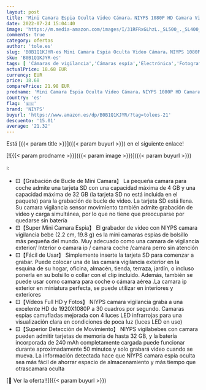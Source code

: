 ```yaml
---
layout: post
title: 'Mini Camara Espia Oculta Video Cámara，NIYPS 1080P HD Camara Vigilancia Bebe Secreta Compacta con Detector de Movimiento IR Visión Nocturna   Camara Seguridad Pequeña Interior / Exterior'
date: 2022-07-24 15:04:40
image: 'https://m.media-amazon.com/images/I/31RFRxGLhzL._SL500_._SL400_.jpg'
comments: true
category: ofertas
author: 'tole.es'
slug: 'B0B1Q1KJYR-es Mini Camara Espia Oculta Video Cámara，NIYPS 1080P HD...'
sku: 'B0B1Q1KJYR-es'
tags: [ 'Cámaras de vigilancia','Cámaras espía','Electrónica','Fotografía y videocámaras','bebe','niyps','🇪🇸', ]
actualPrice: 18.68 EUR
currency: EUR
price: 18.68
comparePrice: 21.98 EUR
prodname: 'Mini Camara Espia Oculta Video Cámara，NIYPS 1080P HD Camara Vigilancia Bebe Secreta Compacta con Detector de Movimiento IR Visión Nocturna   Camara Seguridad Pequeña Interior / Exterior'
country: 'es'
flag: '🇪🇸'
brand: 'NIYPS'
buyurl: 'https://www.amazon.es/dp/B0B1Q1KJYR/?tag=tolees-21'
descuento: '15.01'
average: '21.32'
---
```


Está [{{< param title >}}]({{< param buyurl >}}) en el siguiente enlace!

[![{{< param prodname >}}]({{< param image >}})]({{< param buyurl >}})

ℹ️:

- ⚀【Grabación de Bucle de Mini Camara】 La pequeña camara para coche admite una tarjeta SD con una capacidad máxima de 4 GB y una capacidad máxima de 32 GB (la tarjeta SD no está incluida en el paquete) para la grabación de bucle de video. La tarjeta SD está llena. Su camara vigilancia sensor movimiento también admite grabación de video y carga simultánea, por lo que no tiene que preocuparse por quedarse sin batería
- ⚀【Super Mini Camara Espia】 El grabador de video con NIYPS camara vigilancia bebe (2.2 cm, 19.8 g) es la mini camaras espias de bolsillo más pequeña del mundo. Muy adecuado como una camara de vigilancia exterior/ Interior o camara ip / camara coche /camara perro sin atención
- ⚀【Fácil de Usar】 Simplemente inserte la tarjeta SD para comenzar a grabar. Puede colocar una de las camara vigilancia exterior en la esquina de su hogar, oficina, almacén, tienda, terraza, jardín, o incluso ponerla en su bolsillo o collar con el clip incluido. Además, también se puede usar como camara para coche o cámara aérea .La camara ip exterior en miniatura perfecta, se puede utilizar en interiores y exteriores
- ⚀【Vídeos Full HD y Fotos】 NIYPS camara vigilancia graba a una excelente HD de 1920X1080P a 30 cuadros por segundo. Camaras espias camufladas mejorada con 4 luces LED infrarrojas para una visualización clara en condiciones de poca luz (luces LED en uso)
- ⚀【Superior Detección de Movimiento】 NIYPS vigilabebes con camara pueden admitir tarjetas de memoria de hasta 32 GB, y la batería incorporada de 240 mAh completamente cargada puede funcionar durante aproximadamente 50 minutos y solo grabará video cuando se mueva. La información detectada hace que NIYPS camara espia oculta sea más fácil de ahorrar espacio de almacenamiento y más tiempo que otrascamara oculta

[🛒 Ver la oferta!!]({{< param buyurl >}})
